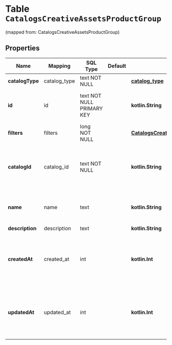 
# Table `CatalogsCreativeAssetsProductGroup`
(mapped from: CatalogsCreativeAssetsProductGroup)

## Properties
Name | Mapping | SQL Type | Default | Type | Description | Notes
---- | ------- | -------- | ------- | ---- | ----------- | -----
**catalogType** | catalog_type | text NOT NULL |  | [**catalog_type**](#CatalogType) |  | 
**id** | id | text NOT NULL PRIMARY KEY |  | **kotlin.String** | ID of the creative assets product group. | 
**filters** | filters | long NOT NULL |  | [**CatalogsCreativeAssetsProductGroupFilters**](CatalogsCreativeAssetsProductGroupFilters.md) |  |  [foreignkey]
**catalogId** | catalog_id | text NOT NULL |  | **kotlin.String** | Catalog id pertaining to the creative assets product group. | 
**name** | name | text |  | **kotlin.String** | Name of creative assets product group |  [optional]
**description** | description | text |  | **kotlin.String** |  |  [optional]
**createdAt** | created_at | int |  | **kotlin.Int** | Unix timestamp in seconds of when catalog product group was created. |  [optional]
**updatedAt** | updated_at | int |  | **kotlin.Int** | Unix timestamp in seconds of last time catalog product group was updated. |  [optional]










